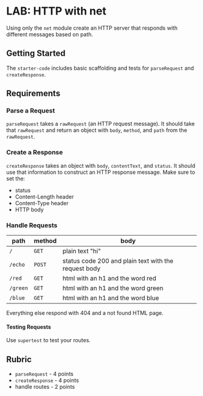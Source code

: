 # LAB: HTTP with net

Using only the `net` module create an HTTP server that responds with
different messages based on path.

## Getting Started

The `starter-code` includes basic scaffolding and tests for `parseRequest` and `createResponse`.

## Requirements

### Parse a Request

`parseRequest` takes a `rawRequest` (an HTTP request message). It should take that `rawRequest`
and return an object with `body`, `method`, and `path` from the `rawRequest`.

### Create a Response

`createResponse` takes an object with `body`, `contentText`, and `status`. It should use
that information to construct an HTTP response message. Make sure to set the:

* status
* Content-Length header
* Content-Type header
* HTTP body

### Handle Requests

path      | method | body
--------  | ------ | ----
`/`       | `GET`  | plain text "hi"
`/echo`   | `POST` | status code 200 and plain text with the request body
`/red`    | `GET`  | html with an h1 and the word red
`/green`  | `GET`  | html with an h1 and the word green
`/blue`   | `GET`  | html with an h1 and the word blue

Everything else respond with 404 and a not found HTML page.

#### Testing Requests

Use `supertest` to test your routes.

## Rubric

* `parseRequest` - 4 points
* `createResponse` - 4 points
* handle routes - 2 points